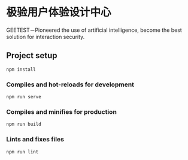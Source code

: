 # 极验用户体验设计中心

GEETEST－Pioneered the use of artificial intelligence, become the best solution for interaction security.

## Project setup
```
npm install
```

### Compiles and hot-reloads for development
```
npm run serve
```

### Compiles and minifies for production
```
npm run build
```

### Lints and fixes files
```
npm run lint
```
